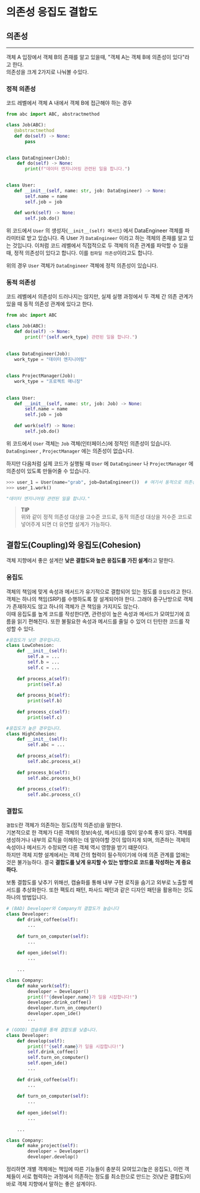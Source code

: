 # 의존성 응집도 결합도  

## 의존성
---
객체 A 입장에서 객체 B의 존재를 알고 있을때, "객체 A는 객체 B에 의존성이 있다"라고 한다.  
의존성을 크게 2가지로 나눠볼 수있다.  

### 정적 의존성
 코드 레벨에서 객체 A 내에서 객체 B에 접근해야 하는 경우  
 
 ```python
from abc import ABC, abstractmethod

class Job(ABC):
    @abstractmethod
    def do(self) -> None:
        pass

    
class DataEngineer(Job):
     def do(self) -> None:
        print(f"데이터 엔지니어링 관련된 일을 합니다.")
        

class User:
    def __init__(self, name: str, job: DataEngineer) -> None:
        self.name = name
        self.job = job
        
    def work(self) -> None:
        self.job.do()
 ```
위 코드에서 `User` 의 생성자(`__init__(self) 메서드`) 에서 DataEngineer 객체를 파라미터로 받고 있습니다. 즉 User 가 `DataEngineer` 이라고 하는 객체의 존재를 알고 있는 것입니다. 이처럼 코드 레벨에서 직접적으로 두 객체의 의존 관계를 파악할 수 있을 때, 정적 의존성이 있다고 합니다. 이를 `컴파일 의존성`이라고도 합니다.

위의 경우 `User` 객체가 `DataEngineer` 객체에 정적 의존성이 있습니다.

### 동적 의존성
 코드 레벨에서 의존성이 드러나지는 않지만, 실제 실행 과정에서 두 객체 간 의존 관계가 있을 때 동적 의존성 관계에 있다고 한다.
 
 ```python
from abc import ABC

class Job(ABC):
    def do(self) -> None:
        print(f"{self.work_type} 관련된 일을 합니다.")
    
    
class DataEngineer(Job):
    work_type = "데이터 엔지니어링"
    
    
class ProjectManager(Job):
    work_type = "프로젝트 매니징"
    
    
class User:
    def __init__(self, name: str, job: Job) -> None:
        self.name = name
        self.job = job
        
    def work(self) -> None:
        self.job.do()
 ```  

 위 코드에서 `User` 객체는 `Job` 객체(인터페이스)에 정적인 의존성이 있습니다. `DataEngineer` , `ProjectManager` 에는 의존성이 없습니다.

하지만 다음처럼 실제 코드가 실행될 때 `User` 에 `DataEngineer` 나 `ProjectManager` 에 의존성이 있도록 만들어줄 수 있습니다.

```python
>>> user_1 = User(name="grab", job=DataEngineer())  # 여기서 동적으로 의존성을 만들어줍니다.
>>> user_1.work()

"데이터 엔지니어링 관련된 일을 합니다."
```

> **TIP**  
> 위와 같이 정적 의존성 대상을 고수준 코드로, 동적 의존성 대상을 저수준 코드로 넣어주게 되면 더 유연할 설계가 가능하다.  


## 결합도(Coupling)와 응집도(Cohesion) 
객체 지향에서 좋은 설계란 **낮은 결합도와 높은 응집도를 가진 설계**라고 말한다.  

### 응집도
객체의 책임에 맞게 속성과 메서드가 유기적으로 결합되어 있는 정도를 `응집도`라고 한다.   
객체는 하나의 책임(SRP)를 수행하도록 잘 설계되어야 한다. 그래야 중구난방으로 객체가 존재하지도 않고 하나의 객체가 큰 책임을 가지지도 않는다.  
이때 응집도를 높게 코드를 작성한다면, 관련성이 높은 속성과 메서드가 모여있기에 흐름을 읽기 편해진다. 또한 불필요한 속성과 메서드를 줄일 수 있어 더 탄탄한 코드를 작성할 수 있다.  
```python
#응집도가 낮은 경우입니다.
class LowCohesion:
    def __init__(self):
        self.a = ...
        self.b = ...
        self.c = ...
    
    def process_a(self):
        print(self.a)
    
    def process_b(self):
        print(self.b)
    
    def process_c(self):
        print(self.c)       

#응집도가 높은 경우입니다.
class HighCohesion:
    def __init__(self):
        self.abc = ...
    
    def process_a(self):
        self.abc.process_a()
    
    def process_b(self):
        self.abc.process_b()
    
    def process_c(self):
        self.abc.process_c()
```

### 결합도 
`결합도`란 객체가 의존하는 정도(정적 의존성)을 말한다.  
기본적으로 한 객체가 다른 객체의 정보(속성, 메서드)를 많이 알수록 좋지 않다. 객체를 생성하거나 내부의 로직을 이해하는 데 알아야할 것이 많아지게 되며, 의존하는 객체의 속성이나 메서드가 수정되면 다른 객체 역시 영향을 받기 떄문이다.  
하지만 객체 지향 설계에서는 객체 간의 협력이 필수적이기에 아예 의존 관계를 없애는 것은 불가능하다. 결국 **결합도를 낮게 유지할 수 있는 방향으로 코드를 작성하는 게 중요하다.**  

보통 결합도를 낮추기 위해선, 캡슐화를 통해 내부 구현 로직을 숨기고 외부로 노출할 메서드를 추상화한다. 또한 팩토리 패턴, 파사드 패턴과 같은 디자인 패턴을 활용하는 것도 하나의 방법입니다.

```python
# (BAD) Developer와 Company의 결합도가 높습니다
class Developer:
    def drink_coffee(self):
        ...
    
    def turn_on_computer(self):
        ...
    
    def open_ide(self):
        ...
    
    ...

class Company:
    def make_work(self):
        developer = Developer()
        print(f"{developer.name}가 일을 시잡합니다!")
        developer.drink_coffee()
        developer.turn_on_computer()
        developer.open_ide()
        ...

# (GOOD) 캡슐화를 통해 결합도를 낮춥니다.
class Developer:
    def develop(self):
        print(f"{self.name}가 일을 시잡합니다!")
        self.drink_coffee()
        self.turn_on_computer()
        self.open_ide()
        ...
    
    def drink_coffee(self):
        ...
    
    def turn_on_computer(self):
        ...
    
    def open_ide(self):
        ...
    
    ...

class Company:
    def make_project(self):
        developer = Developer()
        developer.develop()
```
정리하면 개별 객체에는 책임에 따른 기능들이 충분히 모여있고(높은 응집도), 이런 객체들이 서로 협력하는 과정에서 의존하는 정도를 최소한으로 만드는 것(낮은 결합도)이 바로 객체 지향에서 말하는 좋은 설계이다.  